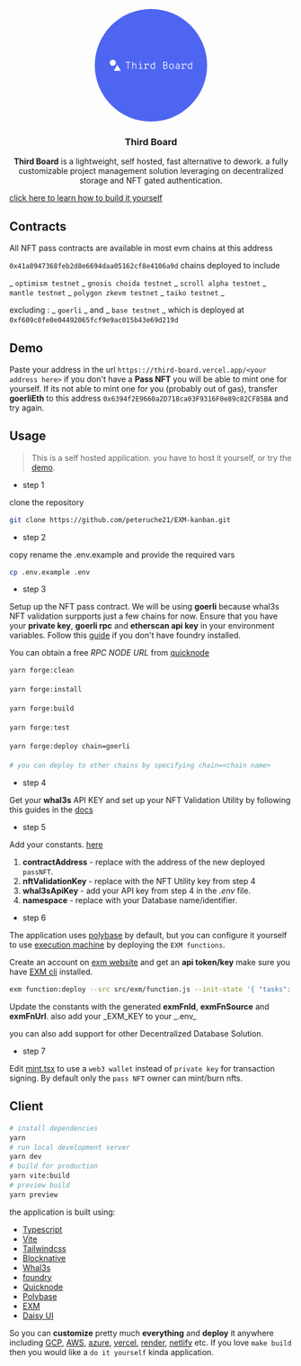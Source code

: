 <p align="center">
    <img src="./src/assets/vector/default.svg" height="200" style="border-radius:50%">
</p>
<div align="center">
  <h3 align="center">
  Third Board
  </h3>
</div>

<div align="center">

**Third Board** is a lightweight, self hosted, fast alternative to dework. a fully customizable project management solution leveraging on decentralized storage and NFT gated authentication.

</div>

[click here to learn how to build it yourself](https://mirror.xyz/anyaogu.eth/Pf__G5CTqExqXYpbrjQcUfr6mMiJaDf1GCGMAn7TWro)

## Contracts

All NFT pass contracts are available in most evm chains at this address

`0x41a8947368feb2d8e6694daa05162cf8e4106a9d`
chains deployed to include

_ `optimism testnet` _ `gnosis choida testnet` _ `scroll alpha testnet` _ `mantle testnet` _ `polygon zkevm testnet` _ `taiko testnet` \_

excluding : _ `goerli` _ and _ `base testnet` _ which is deployed at `0xf609c8fe0e04492065fcf9e9ac015b43e69d219d`

## Demo

Paste your address in the url `https:://third-board.vercel.app/<your address here>`
if you don't have a **Pass NFT** you will be able to mint one for yourself.
If its not able to mint one for you (probably out of gas), transfer **goerliEth** to this address `0x6394f2E9660a2D718ca03F9316F0e89c82CF85BA` and try again.

## Usage

> This is a self hosted application.
> you have to host it yourself, or try the [demo](https://third-board.vercel.app).

- step 1

clone the repository

```sh
git clone https://github.com/peteruche21/EXM-kanban.git
```

- step 2

copy rename the .env.example and provide the required vars

```sh
cp .env.example .env
```

- step 3

Setup up the NFT pass contract.
We will be using **goerli** because whal3s NFT validation surpports just a few chains for now.
Ensure that you have your **private key**, **goerli rpc** and **etherscan api key** in your environment variables.
Follow this [guide](https://book.getfoundry.sh/getting-started/installation) if you don't have foundry installed.

You can obtain a free _RPC NODE URL_ from [quicknode](https://www.quicknode.com/)

```sh
yarn forge:clean

yarn forge:install

yarn forge:build

yarn forge:test

yarn forge:deploy chain=goerli

# you can deploy to other chains by specifying chain=<chain name>
```

- step 4

Get your **whal3s** API KEY and set up your NFT Validation Utility by following this guides in the [docs](https://docs.whal3s.xyz/)

- step 5

Add your constants. [here](./src/constants/index.ts)

1. **contractAddress** - replace with the address of the new deployed `passNFT`.
2. **nftValidationKey** - replace with the NFT Utility key from step 4
3. **whal3sApiKey** - add your API key from step 4 in the _.env_ file.
4. **namespace** - replace with your Database name/identifier.

- step 6

The application uses [polybase](https://polybase.xyz) by default, but you can configure it yourself to use [execution machine](https://exm.dev)
by deploying the `EXM functions`.

Create an account on [exm website](https://exm.dev) and get an **api token/key** make sure you have [EXM cli](https://docs.exm.dev/cli/introduction) installed.

```sh
exm function:deploy --src src/exm/function.js --init-state '{ "tasks": [], "archive": [], "projects": [] }' --token <your exm api token/key here>

```

Update the constants with the generated **exmFnId**, **exmFnSource** and **exmFnUrl**.
also add your _EXM_KEY to your _.env\_

you can also add support for other Decentralized Database Solution.

- step 7

Edit [mint.tsx](./src/views/Mint.tsx) to use a `web3 wallet` instead of `private key` for transaction signing. By default only the `pass NFT` owner can mint/burn nfts.

## Client

```sh
# install dependencies
yarn
# run local development server
yarn dev
# build for production
yarn vite:build
# preview build
yarn preview
```

the application is built using:

- [Typescript](https://www.typescriptlang.org/)
- [Vite](https://vitejs.dev/)
- [Tailwindcss](https://tailwindcss.com)
- [Blocknative](https://onboard.blocknative.com/)
- [Whal3s](https://whal3s.xyz)
- [foundry](https://book.getfoundry.sh/)
- [Quicknode](https://www.quicknode.com)
- [Polybase](https://polybase.xyz)
- [EXM](https://exm.dev)
- [Daisy UI](https://daisyui.com)

So you can **customize** pretty much **everything** and **deploy** it anywhere including [GCP](https://cloud.google.com), [AWS](https://aws.amazon.com), [azure](https://azure.microsoft.com), [vercel](https://vercel.com/), [render](https://render.com), [netlify](https://www.netlify.com) etc.
If you love `make build` then you would like a `do it yourself` kinda application.
